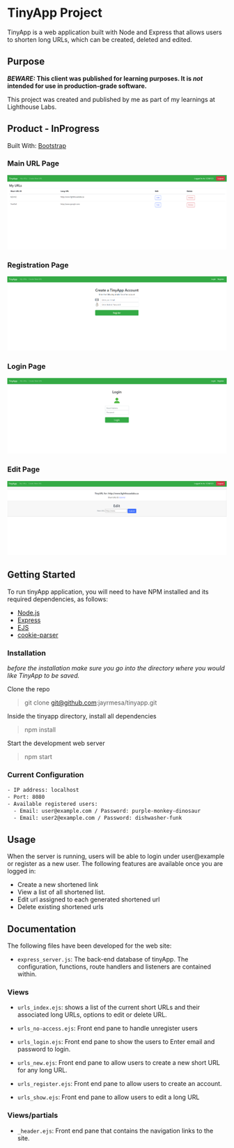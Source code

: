 # TinyApp Project

TinyApp is a web application built with Node and Express that allows users to shorten long URLs, which can be created, deleted and edited. 

## Purpose

**_BEWARE:_ This client was published for learning purposes. It is _not_ intended for use in production-grade software.**

This project was created and published by me as part of my learnings at Lighthouse Labs. 

## Product - InProgress
Built With: [Bootstrap](https://getbootstrap.com/)

### Main URL Page
!["Screenshot of URLS page"](image/main.png)
### Registration Page
!["Screenshot of registration page"](image/register.png)
### Login Page
!["Screenshot login page"](image/login.png)
### Edit Page
!["Screenshot Edit page"](image/edit.png)

## Getting Started

To run tinyApp application, you will need to have NPM installed and its required dependencies, as follows:

- [Node.js](https://docs.npmjs.com/)
- [Express](https://www.npmjs.com/package/express)
- [EJS](https://www.npmjs.com/package/ejs)
- [cookie-parser](https://www.npmjs.com/package/cookie-parser)

### **Installation**

_before the installation make sure you go into the directory where you would like TinyApp to be saved._ 

Clone the repo
> git clone git@github.com:jayrmesa/tinyapp.git
  
Inside the tinyapp directory, install all dependencies
> npm install

Start the development web server
> npm start
 

### Current Configuration

```
- IP address: localhost 
- Port: 8080
- Available registered users: 
  - Email: user@example.com / Password: purple-monkey-dinosaur
  - Email: user2@example.com / Password: dishwasher-funk
```

## Usage

When the server is running, users will be able to login under user@example or register as a new user. The following features are available once you are logged in:
- Create a new shortened link
- View a list of all shortened list.
- Edit url assigned to each generated shortened url
- Delete existing shortened urls

## Documentation
The following files have been developed for the web site:

* `express_server.js`: The back-end database of tinyApp.  The configuration, functions, route handlers and listeners are contained within.

### Views

* `urls_index.ejs`: shows a list of the current short URLs and their associated long URLs, options to edit or delete URL.

* `urls_no-access.ejs`: Front end pane to handle unregister users

* `urls_login.ejs`: Front end pane to show the users to Enter email and password to login.

* `urls_new.ejs`:  Front end pane to allow users to create a new short URL for any long URL.

* `urls_register.ejs`: Front end pane to allow users to create an account.

* `urls_show.ejs`: Front end pane to allow users to edit a long URL

### Views/partials

* `_header.ejs`: Front end pane that contains the navigation links to the site. 